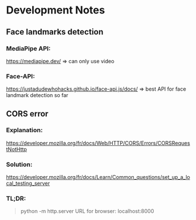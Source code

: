 # Development Notes

## Face landmarks detection
### MediaPipe API:
https://mediapipe.dev/
=> can only use video
### Face-API:
https://justadudewhohacks.github.io/face-api.js/docs/
=> best API for face landmark detection so far

## CORS error
### Explanation:
https://developer.mozilla.org/fr/docs/Web/HTTP/CORS/Errors/CORSRequestNotHttp
### Solution:
https://developer.mozilla.org/fr/docs/Learn/Common_questions/set_up_a_local_testing_server
### TL;DR:
> python -m http.server
URL for browser:
localhost:8000
